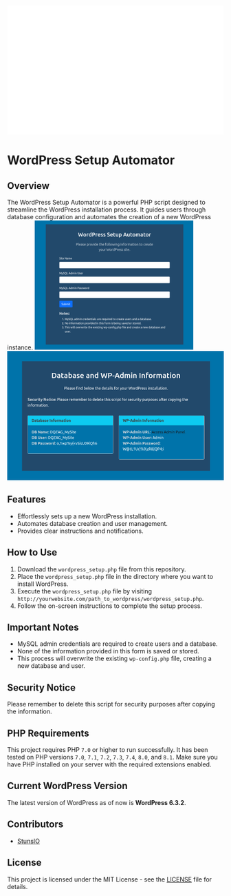 <p align="center">
  <img src='images/WordPressCover-Transparent.png' alt="WordPress Cover" height='300px'>
</p>

# WordPress Setup Automator

## Overview

The WordPress Setup Automator is a powerful PHP script designed to streamline the WordPress installation process. It guides users through database configuration and automates the creation of a new WordPress instance.
<img src='images/WordPress-Setup-Automator_Main.png' alt="StunsIO WordPress Automator Main" height='300px'>
<img src='images/WordPress-Setup-Automator_Info.png' alt="StunsIO WordPress Automator Info" height='300px'>


## Features

- Effortlessly sets up a new WordPress installation.
- Automates database creation and user management.
- Provides clear instructions and notifications.

## How to Use

1. Download the `wordpress_setup.php` file from this repository.
2. Place the `wordpress_setup.php` file in the directory where you want to install WordPress.
3. Execute the `wordpress_setup.php` file by visiting `http://yourwebsite.com/path_to_wordpress/wordpress_setup.php`.
4. Follow the on-screen instructions to complete the setup process.

## Important Notes

- MySQL admin credentials are required to create users and a database.
- None of the information provided in this form is saved or stored.
- This process will overwrite the existing `wp-config.php` file, creating a new database and user.

## Security Notice

Please remember to delete this script for security purposes after copying the information.

## PHP Requirements

This project requires PHP `7.0` or higher to run successfully. It has been tested on PHP versions `7.0`, `7.1`, `7.2`, `7.3`, `7.4`, `8.0`, and `8.1`. Make sure you have PHP installed on your server with the required extensions enabled.

## Current WordPress Version

The latest version of WordPress as of now is **WordPress 6.3.2**.

## Contributors

- [StunsIO](https://github.com/StunsIO)

## License

This project is licensed under the MIT License - see the [LICENSE](LICENSE) file for details.
